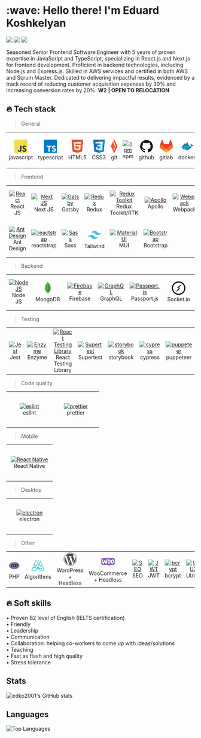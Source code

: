 <h1 align="left">:wave: Hello there! I'm Eduard Koshkelyan</h1>

[![](https://img.shields.io/badge/-Eduard%20Koshkelyan-blue?style=flat-square&logo=Linkedin&logoColor=white)](https://www.linkedin.com/in/eduard-koshkelyan/)
[![](https://img.shields.io/badge/-Blog-F96854?style=flat-square&logo=medium)](https://medium.com/@eduardko2001)
[![](https://img.shields.io/badge/-Personal%20Website-F6C915?style=flat-square&logo=html5)](https://eduardkoshkelyan.com/)

Seasoned Senior Frontend Software Engineer with 5 years of proven expertise in JavaScript and TypeScript, specializing in React.js and Next.js for frontend development. Proficient in backend technologies, including Node.js and Express.js. Skilled in AWS services and certified in both AWS and Scrum Master. Dedicated to delivering impactful results, evidenced by a track record of reducing customer acquisition expenses by 30% and increasing conversion rates by 20%. **W2 | OPEN TO RELOCATION**

<h2 align="left" id="debabin-stack">🔥 Tech stack</h2>

> General

<table width='100%'>
  <tr>
    <td align="center" width="110" height="90">
      <a href="#">
        <img src="https://raw.githubusercontent.com/devicons/devicon/1119b9f84c0290e0f0b38982099a2bd027a48bf1/icons/javascript/javascript-original.svg" width="36" height="36" alt="javascript" />
      </a>
      <br>javascript
    </td>
    <td align="center" width="110" height="90">
      <a href="#">
        <img src="https://raw.githubusercontent.com/devicons/devicon/1119b9f84c0290e0f0b38982099a2bd027a48bf1/icons/typescript/typescript-original.svg" width="36" height="36" alt="typescript" />
      </a>
      <br>typescript
    </td>
        <td align="center" width="110" height="90">
      <a href="#">
        <img src="https://github.com/devicons/devicon/blob/master/icons/html5/html5-original.svg" width="36" height="36" alt="Html5" />
      </a>
      <br>HTML5
    </td>
         <td align="center" width="110" height="90"> 
      <a href="#" >
        <img src="https://github.com/devicons/devicon/blob/master/icons/css3/css3-original.svg" width="36" height="36" alt="css3" />
      </a>
      <br>CSS3
    </td>
    <td align="center" width="110" height="90">
      <a href="#">
        <img src="https://raw.githubusercontent.com/devicons/devicon/1119b9f84c0290e0f0b38982099a2bd027a48bf1/icons/git/git-original.svg" width="36" height="36" alt="git" />
      </a>
      <br>git
    </td>
    <td align="center" width="110" height="90"> 
      <a href="#">
        <img src="https://brandeps.com/icon-download/N/Npm-icon-vector-05.svg" width="36" height="36" alt="npm" />
      </a>
      <br>npm
    </td>
     <td align="center" width="110" height="90"> 
      <a href="#" >
        <img src="https://github.com/devicons/devicon/blob/master/icons/github/github-original.svg" width="36" height="36" alt="github" />
      </a>
      <br>github
    </td>
         <td align="center" width="110" height="90"> 
      <a href="#" >
        <img src="https://github.com/devicons/devicon/blob/master/icons/gitlab/gitlab-original.svg" width="36" height="36" alt="gitlab" />
      </a>
      <br>gitlab
    </td>
    <td align="center" width="110" height="90"> 
      <a href="#" >
        <img src="https://github.com/devicons/devicon/blob/master/icons/docker/docker-original.svg" width="36" height="36" alt="docker" />
      </a>
      <br>docker
    </td>
  </tr> 
</table>



> Frontend

<table width='100%'>
  <tr>
   <td align="center" width="110" height="90">
      <a href="#">
        <img src="https://brandlogos.net/wp-content/uploads/2020/09/react-logo.png" width="36" height="36" alt="React" />
      </a>
      <br>React JS
    </td>
     <td align="center" width="110" height="90">
      <a href="#" >
        <img src="https://raw.githubusercontent.com/samfromaway/samfromaway/master/.github/images/nextjs.png" width="36" height="36" alt="Next JS" />
      </a>
      <br>Next JS
    </td>
       <td align="center"  width="96">
      <a href="#">
        <img src="https://static.cdnlogo.com/logos/g/42/gatsby.svg" width="36" height="36" alt="Gatsby" />
      </a>
      <br>Gatsby
    </td>
 <td align="center" width="110" height="90">
      <a href="#" >
        <img src="https://cdn.worldvectorlogo.com/logos/redux.svg" width="36" height="36" alt="Redux" />
      </a>
      <br>Redux
    </td>
     <td align="center" width="110" height="90">
      <a href="#" >
        <img src="https://cdn.worldvectorlogo.com/logos/redux.svg" width="36" height="36" alt="Redux Toolkit" />
      </a>
      <br>Redux Toolkit/RTK
    </td>
     <td align="center" width="110" height="90">
      <a href="#">
        <img src="https://brandeps.com/logo-download/A/Apollo-GraphQL-logo-vector-01.svg" width="36" height="36" alt="Apollo" />
      </a>
      <br>Apollo 
    </td>
    <td align="center" width="110" height="90">
      <a href="#">
          <img src="https://brandeps.com/icon-download/W/Webpack-icon-vector-02.svg" width="36" height="36" alt="Webpack" />
      </a>
      <br>Webpack
    </td>
        <td align="center" width="110" height="90">
      <a href="#">
          <img src="https://github.com/devicons/devicon/blob/master/icons/gulp/gulp-plain.svg" width="36" height="36" alt="gulp" />
      </a>
      <br>Gulp
    </td>
  </tr> 
    <tr>
     <td align="center" width="110" height="90"> 
      <a href="#" >
        <img src="https://brandeps.com/icon-download/A/Ant-design-icon-vector-02.svg" width="36" height="36" alt="Ant Design" />
      </a>
      <br>Ant Design
    </td>
    <td align="center" width="110" height="90"> 
      <a href="#" >
        <img src="https://brandeps.com/icon-download/R/React-icon-vector-04.svg" width="36" height="36" alt="reactstrap" />
      </a>
      <br>reactstrap
    </td>
    <td align="center" width="110" height="90">
      <a href="#">
        <img src="https://brandeps.com/icon-download/S/Sass-icon-vector-04.svg" width="36" height="36" alt="Sass" />
      </a>
      <br>Sass
    </td>
   <td align="center" width="110" height="90">
      <a href="#">
        <img src="https://github.com/devicons/devicon/blob/master/icons/tailwindcss/tailwindcss-original.svg" width="36" height="36" alt="Tailwind" />
      </a>
      <br>Tailwind
    </td>
       <td align="center" width="110" height="90">
      <a href="#">
        <img src="https://media.zeemly.com/zeemly/product/material-ui.png" width="36" height="36" alt="Material UI" />
      </a>
      <br>MUI
    </td>
   <td align="center" width="110" height="90">
      <a href="#">
        <img src="https://cdn.worldvectorlogo.com/logos/bootstrap-4.svg" width="36" height="36" alt="Bootstrap" />
      </a>
      <br>Bootstrap
    </td>
  </tr> 
</table>

> Backend

<table width='100%'>
  <tr>
    <td align="center" width="110" height="90"> 
      <a href="#" >
        <img src="https://brandeps.com/icon-download/N/Nodejs-icon-vector-02.svg" width="36" height="36" alt="Node JS" />
      </a>
      <br>Node JS
    </td>
        <td align="center" width="110" height="90">
      <a href="#" >
        <img src="https://github.com/devicons/devicon/blob/master/icons/mongodb/mongodb-original.svg" width="36" height="36" alt="Mongo DB" />
      </a>
      <br>MongoDB
    </td>
         <td align="center" width="110" height="90"> 
      <a href="#" >
        <img src="https://brandeps.com/logo-download/F/Firebase-logo-vector-02.svg" width="36" height="36" alt="Firebase" />
      </a>
      <br>Firebase
    </td>
    <td align="center" width="110" height="90">
      <a href="#" >
        <img src="https://upload.wikimedia.org/wikipedia/commons/thumb/1/17/GraphQL_Logo.svg/2048px-GraphQL_Logo.svg.png" width="36" height="36" alt="GraphQL" />
      </a>
      <br>GraphQL
    </td>
     <td align="center" width="110" height="90">
      <a href="#" >
        <img src="https://bestofjs.org/logos/passport.svg" width="36" height="36" alt="Passport.js" />
      </a>
      <br>Passport.js
    </td>
   <td align="center" width="110" height="90">
      <a href="#" >
        <img src="https://github.com/devicons/devicon/blob/master/icons/socketio/socketio-original.svg" width="36" height="36" alt="Socket.io" />
      </a>
      <br>Socket.io
    </td>
  </tr> 
</table>

> Testing

<table width='100%'>
  <tr>
     <td align="center" width="110" height="90"> 
      <a href="#" >
        <img src="https://brandeps.com/icon-download/J/Jest-icon-vector-02.svg" width="36" height="36" alt="Jest" />
      </a>
      <br>Jest
    </td>
      <td align="center" width="110" height="90"> 
      <a href="#" >
        <img src="https://asset.jarombek.com/logos/enzyme.png" width="36" height="36" alt="Enzyme" />
      </a>
      <br>Enzyme
    </td>
     <td align="center" width="110" height="90"> 
      <a href="#" >
        <img src="https://avatars.githubusercontent.com/u/49996085?v=3&s=75" width="36" height="36" alt="React Testing Library" />
      </a>
      <br>React Testing Library
    </td>
      <td align="center" width="110" height="90"> 
      <a href="#" >
        <img src="https://avatars.githubusercontent.com/u/30959108?v=3&s=75" width="36" height="36" alt="Supertest" />
      </a>
      <br>Supertest
    </td>
        <td align="center" width="110" height="90"> 
      <a href="#" >
        <img src="https://brandeps.com/icon-download/S/Storybook-icon-vector-02.svg" width="36" height="36" alt="storybook" />
      </a>
      <br>storybook
    </td>
    <td align="center" width="110" height="90"> 
      <a href="#">
        <img src="https://brandeps.com/icon-download/C/Cypress-icon-vector-01.svg" width="36" height="36" alt="cypress" />
      </a>
      <br>cypress
    </td>
    <td align="center" width="110" height="90"> 
      <a href="#">
        <img src="https://bestofjs.org/logos/puppeteer.svg" width="36" height="36" alt="puppeteer" />
      </a>
      <br>puppeteer
    </td>
  </tr> 
</table>

> Code quality

<table width='100%'>
  <tr>
     <td align="center" width="110" height="90">
      <a href="#">
        <img src="https://brandeps.com/icon-download/E/Eslint-icon-vector-02.svg" width="36" height="36" alt="eslint" />
      </a>
      <br>eslint
    </td>
    <td align="center" width="110" height="90">
      <a href="#">
        <img src="https://brandeps.com/icon-download/P/Prettier-icon-vector-02.svg" width="36" height="36" alt="prettier" />
      </a>
      <br>prettier
    </td>
  </tr> 
</table>

> Mobile

<table width='100%'>
  <tr>
    <td align="center" width="110" height="90">
      <a href="#">
        <img src="https://brandlogos.net/wp-content/uploads/2020/09/react-logo.png" width="36" height="36" alt="React Native" />
      </a>
      <br>React Native
    </td>
  </tr> 
</table>

> Desktop

<table width='100%'>
  <tr>
    <td align="center" width="110" height="90">
      <a href="#">
        <img src="https://upload.wikimedia.org/wikipedia/commons/thumb/9/91/Electron_Software_Framework_Logo.svg/1024px-Electron_Software_Framework_Logo.svg.png" width="36" height="36" alt="electron" />
      </a>
      <br>electron
    </td>
  </tr> 
</table>

> Other

<table width='100%'>
  <tr>
     <td align="center" width="110" height="90">
      <a href="#">
        <img src="https://github.com/devicons/devicon/blob/master/icons/php/php-original.svg" width="36" height="36" alt="php" />
      </a>
      <br>PHP
    </td>
     <td align="center" width="110" height="90">
      <a href="#">
        <img src="https://github.com/devicons/devicon/blob/master/icons/thealgorithms/thealgorithms-original.svg" width="36" height="36" alt="Algorithms" />
      </a>
      <br>Algorithms
    </td>
     <td align="center" width="110" height="90">
      <a href="#">
        <img src="https://github.com/devicons/devicon/blob/master/icons/wordpress/wordpress-plain.svg" width="36" height="36" alt="WordPress" />
      </a>
      <br>WordPress + Headless
    </td>
    <td align="center" width="110" height="90">
      <a href="#">
        <img src="https://github.com/devicons/devicon/blob/master/icons/woocommerce/woocommerce-original.svg" width="36" height="36" alt="WooCommerce" />
      </a>
      <br>WooCommerce + Headless
    </td>
      <td align="center" width="110" height="90">
      <a href="#">
        <img src="https://encrypted-tbn0.gstatic.com/images?q=tbn:ANd9GcS3i111-9B9qge3pPNFamoqnZqgbgMRyLYcnQ&usqp=CAU" width="36" height="36" alt="SEO" />
      </a>
      <br>SEO
    </td>
    <td align="center" width="110" height="90">
      <a href="#">
        <img src="https://cdn.worldvectorlogo.com/logos/jwt-3.svg" width="36" height="36" alt="JWT" />
      </a>
      <br>JWT
    </td>
    <td align="center" width="110" height="90">
      <a href="#">
        <img src="https://www.springboot.ch/tools/crypt/bcrypt/bcrypt.png" width="36" height="36" alt="bcrypt" />
      </a>
      <br>bcrypt
    </td>
     <td align="center" width="110" height="90">
      <a href="#">
        <img src="https://cdn-icons-png.flaticon.com/512/1488/1488592.png" width="36" height="36" alt="UI/UX" />
      </a>
      <br>UI/UX
    </td>
  </tr> 
</table>


<h2 align="left" id="debabin-stack">🔥 Soft skills</h2>
• Proven B2 level of English (IELTS certification) <br>
• Friendly <br>
• Leadership <br>
• Communication <br>
• Collaboration: helping co-workers to come up with ideas/solutions <br>
• Teaching <br>
• Fast as flash and high quality <br>
• Stress tolerance <br>

## Stats
![edko2001's GitHub stats](https://github-readme-stats.vercel.app/api?username=edko2001&show_icons=true&theme=dracula&count_private=true)

## Languages 
![Top Languages](https://github-readme-stats.vercel.app/api/top-langs/?username=edko2001&layout=compact&hide=css,html,handlebars)
